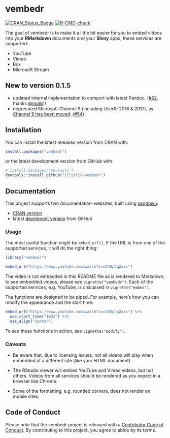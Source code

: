 
# vembedr

<!-- badges: start -->
[![CRAN_Status_Badge](https://www.r-pkg.org/badges/version/vembedr)](https://cran.r-project.org/package=vembedr)
[![R-CMD-check](https://github.com/ijlyttle/vembedr/workflows/R-CMD-check/badge.svg)](https://github.com/ijlyttle/vembedr/actions)
<!-- badges: end -->

The goal of vembedr is to make it a little bit easier for you to embed
videos into your **RMarkdown** documents and your **Shiny** apps; these
services are supported:

-   YouTube
-   Vimeo
-   Box
-   Microsoft Stream

## New to version 0.1.5

-   updated internal implementation to comport with latest Pandoc.
    ([#52](https://github.com/ijlyttle/vembedr/pull/52), thanks
    [@jnolis](https://github.com/jnolis)!)
-   deprecated Microsoft Channel 9 (including UserR! 2016 & 2017), as
    [Channel 9 has been
    moved](https://docs.microsoft.com/en-us/teamblog/channel9joinedmicrosoftlearn).
    ([#54](https://github.com/ijlyttle/vembedr/pull/54))

## Installation

You can install the latest released version from CRAN with:

``` r
install.packages("vembedr")
```

or the latest development version from GitHub with:

``` r
# install.packages("devtools")
devtools::install_github("ijlyttle/vembedr")
```

## Documentation

This project supports two documentation-websites, built using
[pkgdown](https://pkgdown.r-lib.org):

-   [CRAN version](https://ijlyttle.github.io/vembedr/)
-   latest [developent version](https://ijlyttle.github.io/vembedr/dev/)
    from GitHub

### Usage

The most useful function might be `embed_url()`. If the URL is from one
of the supported services, it will do the right thing:

``` r
library("vembedr")

embed_url("https://www.youtube.com/watch?v=uV4UpCq2azs")
```

The video is not embedded in this README file as is rendered to
Markdown; to see embedded videos, please see `vignette("vembedr")`. Each
of the supported services, e.g. YouTube, is discussed in
`vignette("embed")`.

The functions are designed to be piped. For example, here’s how you can
modify the appearance and the start time:

``` r
embed_url("https://www.youtube.com/watch?v=uV4UpCq2azs") %>%
  use_start_time("1m32") %>%
  use_align("center")
```

To see these functions in action, see `vignette("modify")`.

### Caveats

-   Be aware that, due to licensing issues, not all videos will play
    when embedded at a different site (like your HTML document).

-   The RStudio viewer will embed YouTube and Vimeo videos, but not
    others. Videos from all services should be rendered as you expect in
    a browser like Chrome.

-   Some of the formatting, e.g. rounded corners, does not render on
    mobile sites.

## Code of Conduct

Please note that the vembedr project is released with a [Contributor
Code of
Conduct](https://contributor-covenant.org/version/2/0/CODE_OF_CONDUCT.html).
By contributing to this project, you agree to abide by its terms.
